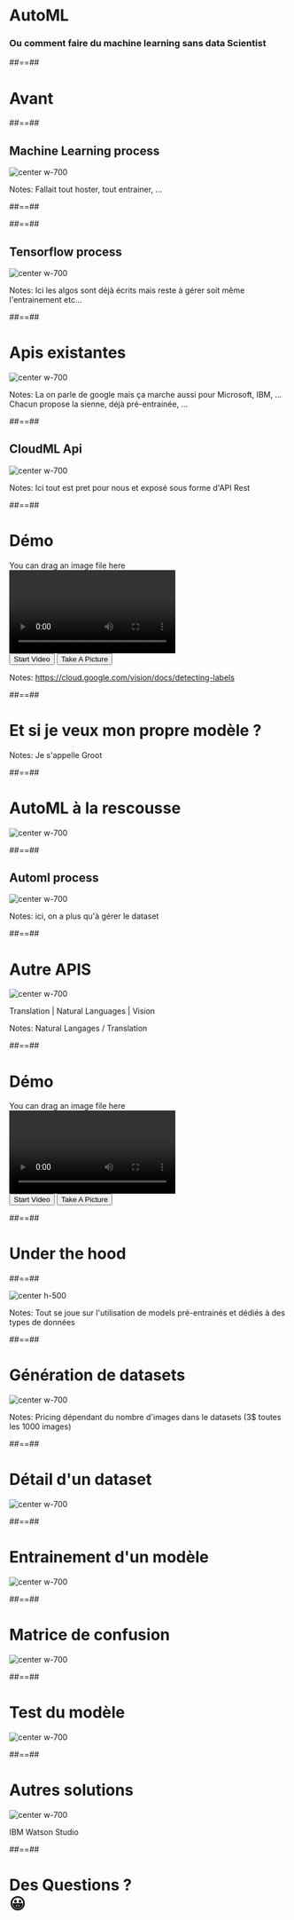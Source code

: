 
<!-- .slide: class="first-slide" -->

# **AutoML**


### Ou comment faire du machine learning sans data Scientist


##==##

<!-- .slide: data-background="./assets/images/jeshoots-com-436787-unsplash.jpg" class="transition text-white"  -->

# Avant

##==##

## Machine Learning process

![center w-700](./assets/images/Machine_learning.png)

Notes:
Fallait tout hoster, tout entrainer, ...

##==##


<!-- .slide: data-background="./assets/images/tensorflow.jpeg" class="no-filter"  -->


##==##

## Tensorflow process

![center w-700](./assets/images/Machine_learning_Tensorflow.png)

Notes:
Ici les algos sont déjà écrits mais reste à gérer soit même l'entrainement etc...


##==##

<!-- .slide: class="no-filter transition"  -->

# Apis existantes

![center w-700](./assets/images/google-cloud-api.png)

Notes:
La on parle de google mais ça marche aussi pour Microsoft, IBM, ...
Chacun propose la sienne, déjà pré-entrainée, ...


##==##

## CloudML Api

![center w-700](./assets/images/Machine_learning_visionapi.png)

Notes:
Ici tout est pret pour nous et exposé sous forme d'API Rest

##==##

<!-- .slide: data-type-show="prez"  -->

# Démo

<div id="demo-detect-label">
    <div id="targetVision">You can drag an image file here</div>
    <video id="mirror-label" class="hide"></video>
    <div id="labels-detected" class="hide"></div>
    <button id="startVideo">Start Video</button>
    <button id="takeAPicture">Take A Picture</button>
</div>

Notes:
https://cloud.google.com/vision/docs/detecting-labels

##==##


<!-- .slide: data-background="./assets/images/groot-hodor-chewbacca.jpg" class="transition text-red"  -->


# Et si je veux mon propre modèle ?

Notes:
Je s'appelle Groot

##==##

<!-- .slide: class="no-filter transition"  -->

# AutoML à la rescousse

![center w-700](./assets/images/auto_ml.png)


##==##

## Automl process

![center w-700](./assets/images/Machine_learning_automl.png)


Notes:
ici, on a plus qu'à gérer le dataset

##==##

<!-- .slide: class="no-filter transition"  -->

# Autre APIS

![center w-700](./assets/images/api-lead.png)

Translation | Natural Languages | Vision

Notes:
Natural Langages / Translation


##==##

<!-- .slide: data-type-show="prez"  -->

# Démo

<div id="demo-automl">
    <div id="automl-targetVision">You can drag an image file here</div>
    <video id="automl-mirror-label" class="hide"></video>
    <div id="automl-labels-detected" class="hide"></div>
    <button id="automl-startVideo">Start Video</button>
    <button id="automl-takeAPicture">Take A Picture</button>
</div>

##==##

<!-- .slide: data-background="./assets/images/alen-jacob-589057-unsplash.jpg" class="transition text-red"  -->

# Under the hood


##==##


![center h-500](./assets/images/creating-ml-solutions_2x.png)

Notes:
Tout se joue sur l'utilisation de models pré-entrainés et dédiés à des types de données


##==##



# Génération de datasets

![center w-700](./assets/images/automl_datasets.png)

Notes:
Pricing dépendant du nombre d'images dans le datasets (3$ toutes les 1000 images)

##==##



# Détail d'un dataset

![center w-700](./assets/images/automl_dataset_detail.png)

##==##



# Entrainement d'un modèle

![center w-700](./assets/images/automl_model_training.png)

##==##



# Matrice de confusion

![center w-700](./assets/images/automl_confusion_matrix.png)

##==##



# Test du modèle

![center w-700](./assets/images/automl_training.png)


##==##



<!-- .slide: class="no-filter transition"  -->

# Autres solutions

![center w-700](./assets/images/watson_studio.png)

IBM Watson Studio

##==##

<!-- .slide: class="transition-white" -->

# Des Questions ? <br> 😀